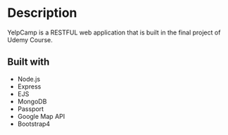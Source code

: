 # Description
YelpCamp is a RESTFUL web application that is built in the final project of Udemy Course.

## Built with
* Node.js
* Express
* EJS
* MongoDB
* Passport
* Google Map API
* Bootstrap4




